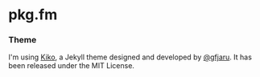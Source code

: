 # pkg.fm


### Theme

I'm using [Kiko](http://github.com/gfjaru/Kiko), a Jekyll theme designed and developed by [@gfjaru](https://twitter.com/gfjaru). It has been released under the MIT License.

